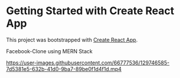 # Getting Started with Create React App

This project was bootstrapped with [Create React App](https://github.com/facebook/create-react-app).

Facebook-Clone using MERN Stack


https://user-images.githubusercontent.com/66777536/129746585-7d5381e5-632b-41d0-9ba7-89be0f1d4f1d.mp4



